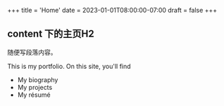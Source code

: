 +++
title = 'Home'
date = 2023-01-01T08:00:00-07:00
draft = false
+++

## content 下的主页H2

随便写段落内容。

This is my portfolio.
On this site, you'll find

* My biography
* My projects
* My résumé
